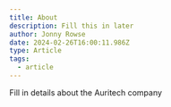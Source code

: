 ```yaml
---
title: About
description: Fill this in later
author: Jonny Rowse
date: 2024-02-26T16:00:11.986Z
type: Article
tags:
  - article
---
```

Fill in details about the Auritech company
